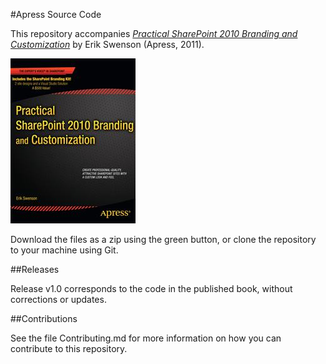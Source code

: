 #Apress Source Code

This repository accompanies [*Practical SharePoint 2010 Branding and Customization*](http://www.apress.com/9781430240266) by Erik Swenson (Apress, 2011).

![Cover image](9781430240266.jpg)

Download the files as a zip using the green button, or clone the repository to your machine using Git.

##Releases

Release v1.0 corresponds to the code in the published book, without corrections or updates.

##Contributions

See the file Contributing.md for more information on how you can contribute to this repository.
